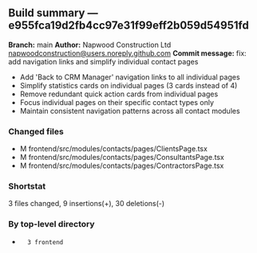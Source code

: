 ## Build summary — e955fca19d2fb4cc97e31f99eff2b059d54951fd

**Branch:** main
**Author:** Napwood Construction Ltd <napwoodconstruction@users.noreply.github.com>
**Commit message:** fix: add navigation links and simplify individual contact pages

- Add 'Back to CRM Manager' navigation links to all individual pages
- Simplify statistics cards on individual pages (3 cards instead of 4)
- Remove redundant quick action cards from individual pages
- Focus individual pages on their specific contact types only
- Maintain consistent navigation patterns across all contact modules

### Changed files
 - M	frontend/src/modules/contacts/pages/ClientsPage.tsx
 - M	frontend/src/modules/contacts/pages/ConsultantsPage.tsx
 - M	frontend/src/modules/contacts/pages/ContractorsPage.tsx

### Shortstat
 3 files changed, 9 insertions(+), 30 deletions(-)

### By top-level directory
 -       3 frontend
